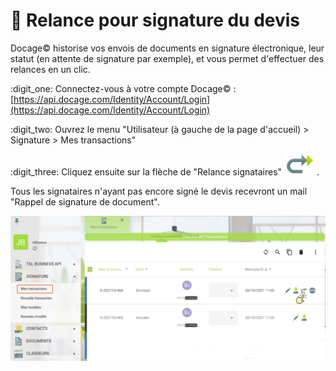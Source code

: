 # 📎 Relance pour signature du devis

Docage© historise vos envois de documents en signature électronique, leur statut (en attente de signature par exemple), et vous permet d'effectuer des relances en un clic.



:digit\_one: Connectez-vous à votre compte Docage© : [https://api.docage.com/Identity/Account/Login](https://api.docage.com/Identity/Account/Login)

:digit\_two: Ouvrez le menu "Utilisateur (à gauche de la page d'accueil) > Signature > Mes transactions"

:digit\_three: Cliquez ensuite sur la flèche de "Relance signataires" ![](<../../.gitbook/assets/Screenshot (244).png>).

Tous les signataires n'ayant pas encore signé le devis recevront un mail "Rappel de signature de document".

![](<../../.gitbook/assets/Screenshot (243a).png>)

